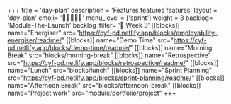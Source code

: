 +++
title = 'day-plan'
description = 'Features features features'
layout = 'day-plan'
emoji= '🧑🏽‍🤝‍🧑🏽'
menu_level = ['sprint']
weight = 3
backlog= 'Module-The-Launch'
backlog_filter= '📅 Week 3'
[[blocks]]
name="Energiser"
src="https://cyf-pd.netlify.app/blocks/employability-energiser/readme/"
[[blocks]]
name="Demo Time"
src="https://cyf-pd.netlify.app/blocks/demo-time/readme/"
[[blocks]]
name="Morning Break"
src="blocks/morning-break"
[[blocks]]
name="Retrospective"
src="https://cyf-pd.netlify.app/blocks/retrospective/readme/"
[[blocks]]
name="Lunch"
src="blocks/lunch"
[[blocks]]
name="Sprint Planning"
src="https://cyf-pd.netlify.app/blocks/sprint-planning/readme/"
[[blocks]]
name="Afternoon Break"
src="blocks/afternoon-break"
[[blocks]]
name="Project work"
src="module/portfolio/project"
+++
